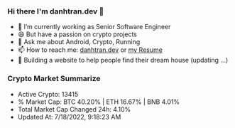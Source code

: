 ### Hi there I'm danhtran.dev 👋

- 🔭 I’m currently working as Senior Software Engineer
- 😄 But have a passion on crypto projects
- 💬 Ask me about Android, Crypto, Running 
- 📫 How to reach me: <a href="https://danhtran.dev" target="_blank">danhtran.dev</a> or <a href="Developer-Resume.pdf" target="_blank">my Resume</a>
- 🌱 Building a website to help people find their dream house (updating ...)

### Crypto Market Summarize
- Active Crypto: 13415
- % Market Cap: BTC 40.20% | ETH 16.67% | BNB 4.01%
- Total Market Cap Changed 24h: 4.10%
- Updated At: 7/18/2022, 9:18:23 AM
